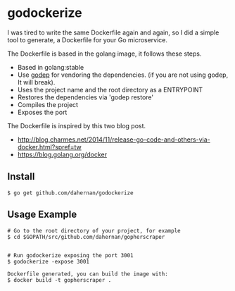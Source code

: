 # godockerize

I was tired to write the same Dockerfile again and again, so I did a
simple tool to generate, a Dockerfile for your Go microservice.

The Dockerfile is based in the golang image, it follows these steps.
* Based in golang:stable
* Use [godep](https://github.com/tools/godep) for vendoring the dependencies. (if you are not using godep, It will break).
* Uses the project name and the root directory as a ENTRYPOINT
* Restores the dependencies via 'godep restore'
* Compiles the project
* Exposes the port

The Dockerfile is inspired by this two blog post.
* http://blog.charmes.net/2014/11/release-go-code-and-others-via-docker.html?spref=tw
* https://blog.golang.org/docker

## Install
```
$ go get github.com/dahernan/godockerize

```

## Usage Example
```
# Go to the root directory of your project, for example
$ cd $GOPATH/src/github.com/dahernan/gopherscraper


# Run godockerize exposing the port 3001
$ godockerize -expose 3001

Dockerfile generated, you can build the image with:
$ docker build -t gopherscraper .

```


